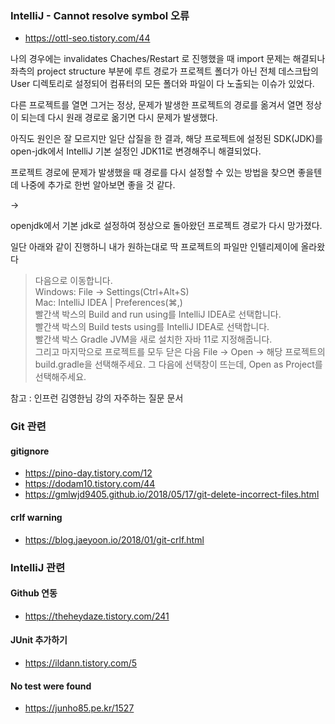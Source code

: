 ### IntelliJ - Cannot resolve symbol 오류
- https://ottl-seo.tistory.com/44

나의 경우에는 invalidates Chaches/Restart 로 진행했을 때 import 문제는 해결되나 좌측의 project structure 부분에 루트 경로가 프로젝트 폴더가 아닌 전체 데스크탑의 User 디렉토리로 설정되어 컴퓨터의 모든 폴더와 파일이 다 노출되는 이슈가 있었다.

다른 프로젝트를 열면 그거는 정상, 문제가 발생한 프로젝트의 경로를 옮겨서 열면 정상이 되는데 다시 원래 경로로 옮기면 다시 문제가 발생했다.

아직도 원인은 잘 모르지만 일단 삽질을 한 결과, 해당 프로젝트에 설정된 SDK(JDK)를 open-jdk에서 IntelliJ 기본 설정인 JDK11로 변경해주니 해결되었다.

프로젝트 경로에 문제가 발생했을 때 경로를 다시 설정할 수 있는 방법을 찾으면 좋을텐데 나중에 추가로 한번 알아보면 좋을 것 같다.

->

openjdk에서 기본 jdk로 설정하여 정상으로 돌아왔던 프로젝트 경로가 다시 망가졌다.

일단 아래와 같이 진행하니 내가 원하는대로 딱 프로젝트의 파일만 인텔리제이에 올라왔다

> 다음으로 이동합니다.<br>
> Windows: File -> Settings(Ctrl+Alt+S)<br>
> Mac: IntelliJ IDEA | Preferences(⌘,)<br>
> 빨간색 박스의 Build and run using를 IntelliJ IDEA로 선택합니다.<br>
> 빨간색 박스의 Build tests using를 IntelliJ IDEA로 선택합니다.<br>
> 빨간색 박스 Gradle JVM을 새로 설치한 자바 11로 지정해줍니다.<br>
> 그리고 마지막으로 프로젝트를 모두 닫은 다음 File -> Open -> 해당 프로젝트의 build.gradle을 선택해주세요. 그 다음에 선택창이 뜨는데, Open as Project를 선택해주세요.

참고 : 인프런 김영한님 강의 자주하는 질문 문서


### Git 관련
#### gitignore
- https://pino-day.tistory.com/12
- https://dodam10.tistory.com/44
- https://gmlwjd9405.github.io/2018/05/17/git-delete-incorrect-files.html

#### crlf warning
- https://blog.jaeyoon.io/2018/01/git-crlf.html

### IntelliJ 관련
#### Github 연동
- https://theheydaze.tistory.com/241

#### JUnit 추가하기
- https://ildann.tistory.com/5

#### No test were found
- https://junho85.pe.kr/1527